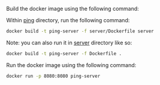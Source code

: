 Build the docker image using the following command:

Within [ping]() directory, run the following command:

```bash
docker build -t ping-server -f server/Dockerfile server
```

Note: you can also run it in [server](server) directory like so:

```bash
docker build -t ping-server -f Dockerfile .
```

Run the docker image using the following command:

```bash
docker run -p 8080:8080 ping-server
```